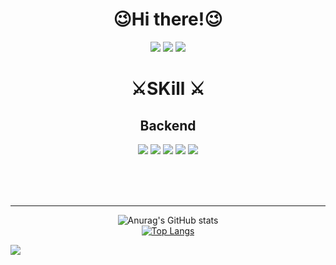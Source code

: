  <div align =center>
 <h1>😉Hi there!😉<br></h1>

<a href="" target="_blank"><img src="https://img.shields.io/badge/ Notion-000000?style=flat-square&logo=Notion&logoColor=white"/></a>
<a href="" target="_blank"><img src="https://img.shields.io/badge/ Facebook-1877F2?style=flat-square&logo=Facebook&logoColor=white"/></a>
<a href="" target="_blank"><img src="https://img.shields.io/badge/ Instagram-FF4D00?style=flat-square&logo=Instagram&logoColor=white"/></a>

<h1> ⚔️SKill ⚔️</h1>
 
<h2>Backend</h2>
 <img src="https://img.shields.io/badge/Spring-6DB33F?style=for-the-badge&logo=Spring&logoColor=white">
 <img src="https://img.shields.io/badge/SpringBoot-6DB33F?style=for-the-badge&logo=SpringBoot&logoColor=white">
 <img src="https://img.shields.io/badge/Spring Security-6DB33F?style=for-the-badge&logo=Spring Security&logoColor=white">
 <img src="https://img.shields.io/badge/Mybatis-4B5562?style=for-the-badge&logo=Mybatis&logoColor=white">
 <img src="https://img.shields.io/badge/JPA-4B5562?style=for-the-badge&logo=JPA&logoColor=white">
 
 <br><br><br><hr>

![Anurag's GitHub stats](https://github-readme-stats.vercel.app/api?username=HungryHyunmin&show_icons=true&theme=cobalt)  
[![Top Langs](https://github-readme-stats.vercel.app/api/top-langs/?username=HungryHyunmin&langs_count=8)](https://github.com/깃HungryHyunmin/github-readme-stats)
</div>
<img src="https://img.shields.io/badge/Spring-6DB33F?style=for-the-badge&logo=Spring&logoColor=white">
